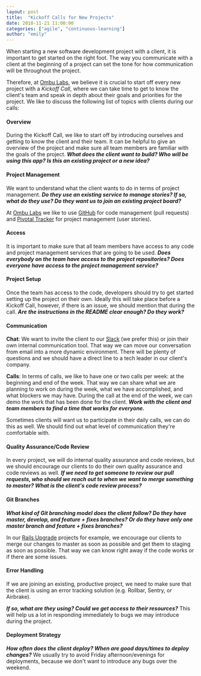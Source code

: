```yaml
---
layout: post
title:  "Kickoff Calls for New Projects"
date: 2018-11-21 11:00:00
categories: ["agile", "continuous-learning"]
author: "emily"
---
```


When starting a new software development project with a client, it is important to get started on the right foot. The way you communicate with a client at the beginning of a project can set the tone for how communication will be throughout the project.


Therefore, at [Ombu Labs](https://www.ombulabs.com), we believe it is crucial to start off every new project with a *Kickoff Call*, where we can take time to get to know the client's team and speak in depth about their goals and priorities for the project. We like to discuss the following list of topics with clients during our calls:

<!--more-->

#### Overview

During the Kickoff Call, we like to start off by introducing ourselves and getting to know the client and their team. It can be helpful to give an overview of the project and make sure all team members are familiar with the goals of the project. **_What does the client want to build? Who will be using this app? Is this an existing project or a new idea?_**

#### Project Management

We want to understand what the client wants to do in terms of project management. **_Do they use an existing service to manage stories? If so, what do they use? Do they want us to join an existing project board?_**

At [Ombu Labs](https://www.ombulabs.com) we like to use [GitHub](https://github.com) for code management (pull requests) and [Pivotal Tracker](https://www.ombulabs.com/blog/agile/pivotal-tracker/how-we-use-pivotal-tracker-at-ombu-labs.html) for project management (user stories).

#### Access

It is important to make sure that all team members have access to any code and project management services that are going to be used. **_Does everybody on the team have access to the project repositories? Does everyone have access to the project management service?_**

#### Project Setup

Once the team has access to the code, developers should try to get started setting up the project on their own. Ideally this will take place before a Kickoff Call, however, if there is an issue, we should mention that during the call. **_Are the instructions in the README clear enough? Do they work?_**

#### Communication

**Chat**: We want to invite the client to our [Slack](https://slack.com) (we prefer this) or join their own internal communication tool. That way we can move our conversation from email into a more dynamic environment. There will be plenty of questions and we should have a direct line to a tech leader in our client's company.

**Calls**: In terms of calls, we like to have one or two calls per week: at the beginning and end of the week. That way we can share what we are planning to work on during the week, what we have accomplished, and what blockers we may have. During the call at the end of the week, we can demo the work that has been done for the client. **_Work with the client and team members to find a time that works for everyone._**

Sometimes clients will want us to participate in their daily calls, we can do this as well. We should find out what level of communication they're comfortable with.

#### Quality Assurance/Code Review

In every project, we will do internal quality assurance and code reviews, but we should encourage our clients to do their own quality assurance and code reviews as well. **_If we need to get someone to review our pull requests, who should we reach out to when we want to merge something to master? What is the client's code review process?_**

#### Git Branches

**_What kind of Git branching model does the client follow? Do they have master, develop, and feature + fixes branches? Or do they have only one master branch and feature + fixes branches?_**

In our [Rails Upgrade](https://fastruby.io) projects for example, we encourage our clients to merge our changes to master as soon as possible and get them to staging as soon as possible. That way we can know right away if the code works or if there are some issues.

#### Error Handling

If we are joining an existing, productive project, we need to make sure that the client is using an error tracking solution (e.g. Rollbar, Sentry, or Airbrake).

**_If so, what are they using? Could we get access to their resources?_** This will help us a lot in responding immediately to bugs we may introduce during the project.

#### Deployment Strategy

**_How often does the client deploy? When are good days/times to deploy changes?_** We usually try to avoid Friday afternoon/evenings for deployments, because we don't want to introduce any bugs over the weekend.
